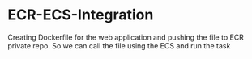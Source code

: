 # ECR-ECS-Integration
Creating Dockerfile for the web application and pushing the file to ECR private repo. So we can call the file using the ECS and run the task
